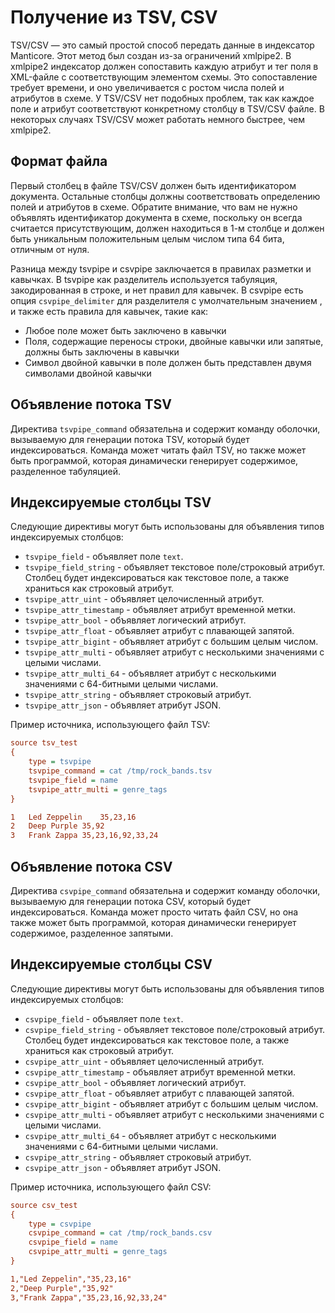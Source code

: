 # Получение из TSV, CSV 

TSV/CSV — это самый простой способ передать данные в индексатор Manticore. Этот метод был создан из-за ограничений xmlpipe2. В xmlpipe2 индексатор должен сопоставить каждую атрибут и тег поля в XML-файле с соответствующим элементом схемы. Это сопоставление требует времени, и оно увеличивается с ростом числа полей и атрибутов в схеме. У TSV/CSV нет подобных проблем, так как каждое поле и атрибут соответствуют конкретному столбцу в TSV/CSV файле. В некоторых случаях TSV/CSV может работать немного быстрее, чем xmlpipe2.

## Формат файла
Первый столбец в файле TSV/CSV должен быть идентификатором документа. Остальные столбцы должны соответствовать определению полей и атрибутов в схеме. Обратите внимание, что вам не нужно объявлять идентификатор документа в схеме, поскольку он всегда считается присутствующим, должен находиться в 1-м столбце и должен быть уникальным положительным целым числом типа 64 бита, отличным от нуля.

Разница между tsvpipe и csvpipe заключается в правилах разметки и кавычках. В tsvpipe как разделитель используется табуляция, закодированная в строке, и нет правил для кавычек. В csvpipe есть опция `csvpipe_delimiter` для разделителя с умолчательным значением , и также есть правила для кавычек, такие как:

* Любое поле может быть заключено в кавычки
* Поля, содержащие переносы строки, двойные кавычки или запятые, должны быть заключены в кавычки
* Символ двойной кавычки в поле должен быть представлен двумя символами двойной кавычки

## Объявление потока TSV
Директива `tsvpipe_command` обязательна и содержит команду оболочки, вызываемую для генерации потока TSV, который будет индексироваться. Команда может читать файл TSV, но также может быть программой, которая динамически генерирует содержимое, разделенное табуляцией.

##  Индексируемые столбцы TSV 

Следующие директивы могут быть использованы для объявления типов индексируемых столбцов:

* `tsvpipe_field` -  объявляет поле `text`. 
* `tsvpipe_field_string` - объявляет текстовое поле/строковый атрибут. Столбец будет индексироваться как текстовое поле, а также храниться как строковый атрибут.
* `tsvpipe_attr_uint` - объявляет целочисленный атрибут. 
* `tsvpipe_attr_timestamp` - объявляет атрибут временной метки.
* `tsvpipe_attr_bool` -  объявляет логический атрибут.
* `tsvpipe_attr_float` - объявляет атрибут с плавающей запятой.
* `tsvpipe_attr_bigint` - объявляет атрибут с большим целым числом.
* `tsvpipe_attr_multi` - объявляет атрибут с несколькими значениями с целыми числами.
* `tsvpipe_attr_multi_64` - объявляет атрибут с несколькими значениями с 64-битными целыми числами.
* `tsvpipe_attr_string` - объявляет строковый атрибут. 
* `tsvpipe_attr_json` - объявляет атрибут JSON.


Пример источника, использующего файл TSV:

```ini
source tsv_test
{
    type = tsvpipe
    tsvpipe_command = cat /tmp/rock_bands.tsv
    tsvpipe_field = name
    tsvpipe_attr_multi = genre_tags
}
```

```ini
1   Led Zeppelin    35,23,16
2   Deep Purple 35,92
3   Frank Zappa 35,23,16,92,33,24
```

## Объявление потока CSV
Директива `csvpipe_command` обязательна и содержит команду оболочки, вызываемую для генерации потока CSV, который будет индексироваться. Команда может просто читать файл CSV, но она также может быть программой, которая динамически генерирует содержимое, разделенное запятыми.

##  Индексируемые столбцы CSV

Следующие директивы могут быть использованы для объявления типов индексируемых столбцов:

* `csvpipe_field` -  объявляет поле `text`. 
* `csvpipe_field_string` - объявляет текстовое поле/строковый атрибут. Столбец будет индексироваться как текстовое поле, а также храниться как строковый атрибут.
* `csvpipe_attr_uint` - объявляет целочисленный атрибут. 
* `csvpipe_attr_timestamp` - объявляет атрибут временной метки.
* `csvpipe_attr_bool` -  объявляет логический атрибут.
* `csvpipe_attr_float` - объявляет атрибут с плавающей запятой.
* `csvpipe_attr_bigint` - объявляет атрибут с большим целым числом.
* `csvpipe_attr_multi` - объявляет атрибут с несколькими значениями с целыми числами.
* `csvpipe_attr_multi_64` - объявляет атрибут с несколькими значениями с 64-битными целыми числами.
* `csvpipe_attr_string` - объявляет строковый атрибут.
* `csvpipe_attr_json` - объявляет атрибут JSON.

Пример источника, использующего файл CSV:

```ini
source csv_test
{
    type = csvpipe
    csvpipe_command = cat /tmp/rock_bands.csv
    csvpipe_field = name
    csvpipe_attr_multi = genre_tags
}
```

```ini
1,"Led Zeppelin","35,23,16"
2,"Deep Purple","35,92"
3,"Frank Zappa","35,23,16,92,33,24"
```
<!-- proofread -->
